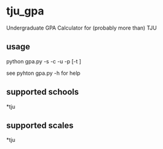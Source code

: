 tju_gpa
=======

Undergraduate GPA Calculator for (probably more than) TJU


## usage

python gpa.py -s ***<school>*** -c ***<scale>*** -u ***<username>*** -p ***<password>*** [-t ***<term>***]

see pyhton gpa.py -h for help


## supported schools

*tju


## supported scales

*tju
